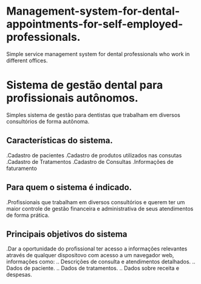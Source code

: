 # Management-system-for-dental-appointments-for-self-employed-professionals.
Simple service management system for dental professionals who work in different offices.

# Sistema de gestão dental para profissionais autônomos.
Simples sistema de gestão para dentistas que trabalham em diversos consultórios de forma autônoma.

## Características do sistema.
.Cadastro de pacientes
.Cadastro de produtos utilizados nas consutas
.Cadastro de Tratamentos
.Cadastro de Consultas
.Informações de faturamento

## Para quem o sistema é indicado.
.Profissionais que trabalham em diversos consultórios e querem ter um maior controle de gestão financeira e administrativa de seus atendimentos de forma prática.

## Principais objetivos do sistema
.Dar a oportunidade do profissional ter acesso a informaçôes relevantes através de qualquer dispositovo com acesso a um navegador web, informações como:
.. Descrições de consulta e atendimentos detalhados.
.. Dados de paciente.
.. Dados de tratamentos.
.. Dados sobre receita e despesas.
